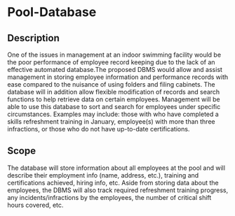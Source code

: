# Pool-Database

## Description
One of the issues in management at an indoor swimming facility would be the poor performance of employee record keeping due to the lack of an effective automated database.The proposed DBMS would allow and assist management in storing employee information and performance records with ease compared to the nuisance of using folders and filing cabinets. The database will in addition allow flexible modification of records and search functions to help retrieve data on certain employees. Management will be able to use this database to sort and search for employees under specific circumstances. Examples may include: those with who have completed a skills refreshment training in January, employee(s) with more than three infractions, or those who do not have up-to-date certifications. 

## Scope
The database will store information about all employees at the pool and will describe their employment info (name, address, etc.), training and certifications achieved, hiring info, etc. Aside from storing data about the employees, the DBMS will also track required refreshment training progress, any incidents/infractions by the employees, the number of critical shift hours covered, etc.
